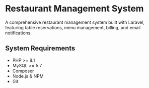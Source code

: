 # Restaurant Management System

A comprehensive restaurant management system built with Laravel, featuring table reservations, menu management, billing, and email notifications.

## System Requirements

- PHP >= 8.1
- MySQL >= 5.7
- Composer
- Node.js & NPM
- Git
